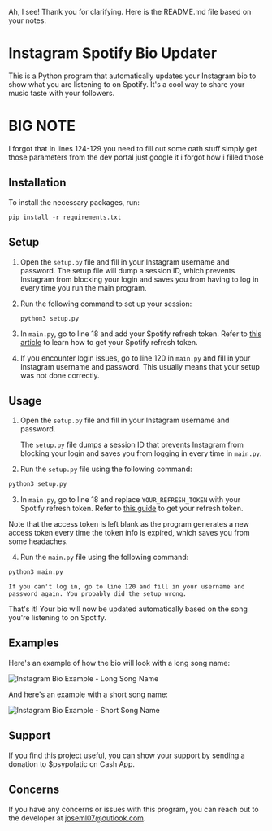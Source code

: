 Ah, I see! Thank you for clarifying. Here is the README.md file based on your notes:

# Instagram Spotify Bio Updater

This is a Python program that automatically updates your Instagram bio to show what you are listening to on Spotify. It's a cool way to share your music taste with your followers.


# BIG NOTE
I forgot that in lines 124-129 you need to fill out some oath stuff
simply get those parameters from the dev portal
just google it i forgot how i filled those

## Installation

To install the necessary packages, run:

```
pip install -r requirements.txt
```

## Setup

1. Open the `setup.py` file and fill in your Instagram username and password. The setup file will dump a session ID, which prevents Instagram from blocking your login and saves you from having to log in every time you run the main program.

2. Run the following command to set up your session:

   ```
   python3 setup.py
   ```

3. In `main.py`, go to line 18 and add your Spotify refresh token. Refer to [this article](https://dev.to/sabareh/how-to-get-the-spotify-refresh-token-176) to learn how to get your Spotify refresh token.

4. If you encounter login issues, go to line 120 in `main.py` and fill in your Instagram username and password. This usually means that your setup was not done correctly.

## Usage

1. Open the `setup.py` file and fill in your Instagram username and password.

    The `setup.py` file dumps a session ID that prevents Instagram from blocking your login and saves you from logging in every time in `main.py`.

2. Run the `setup.py` file using the following command:

```bash
python3 setup.py
```

3. In `main.py`, go to line 18 and replace `YOUR_REFRESH_TOKEN` with your Spotify refresh token. Refer to [this guide](https://dev.to/sabareh/how-to-get-the-spotify-refresh-token-176) to get your refresh token.


Note that the access token is left blank as the program generates a new access token every time the token info is expired, which saves you from some headaches.

4. Run the `main.py` file using the following command:

```bash
python3 main.py
```

    If you can't log in, go to line 120 and fill in your username and password again. You probably did the setup wrong.

That's it! Your bio will now be updated automatically based on the song you're listening to on Spotify.

## Examples

Here's an example of how the bio will look with a long song name:

![Instagram Bio Example - Long Song Name](https://media.discordapp.net/attachments/621686347387764746/1101751027885158450/Screenshot_20230429-020507_Instagram.jpg?width=788&height=676)

And here's an example with a short song name:

![Instagram Bio Example - Short Song Name](https://media.discordapp.net/attachments/621686347387764746/1101751056653881444/Screenshot_20230429-012440_Instagram.jpg?width=971&height=676)

## Support

If you find this project useful, you can show your support by sending a donation to $psypolatic on Cash App.

## Concerns

If you have any concerns or issues with this program, you can reach out to the developer at joseml07@outlook.com.
